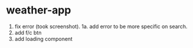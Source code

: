 # weather-app

1. fix error (took screenshot).
   1a. add error to be more specific on search.
2. add f/c btn
3. add loading component
